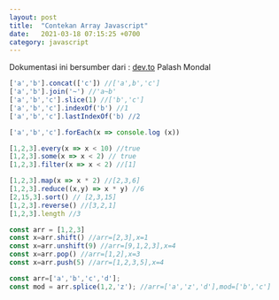 ```yaml
---
layout: post
title:  "Contekan Array Javascript"
date:   2021-03-18 07:15:25 +0700
category: javascript
---
```

Dokumentasi ini bersumber dari : [dev.to](https://dev.to/palashmon/ultimate-cheatsheet-compilation-32c9#chapter-3) Palash Mondal

```javascript
['a','b'].concat(['c']) //['a',b','c']
['a','b'].join('~') //'a~b'
['a','b','c'].slice(1) //['b','c']
['a','b','c'].indexOf('b') //1
['a','b','c'].lastIndexOf('b) //2
```

```javascript
['a','b','c'].forEach(x => console.log (x))

[1,2,3].every(x => x < 10) //true
[1,2,3].some(x => x < 2) // true
[1,2,3].filter(x => x < 2) //[1]
```

```javascript
[1,2,3].map(x => x * 2) //[2,3,6]
[1,2,3].reduce((x,y) => x * y) //6
[2,15,3].sort() // [2,3,15]
[1,2,3].reverse() //[3,2,1]
[1,2,3].length //3
```

```javascript
const arr = [1,2,3]
const x=arr.shift() //arr=[2,3],x=1
const x=arr.unshift(9) //arr=[9,1,2,3],x=4
const x=arr.pop() //arr=[1,2],x=3
const x=arr.push(5) //arr=[1,2,3,5],x=4
```

```javascript
const arr=['a','b','c','d'];
const mod = arr.splice(1,2,'z'); //arr=['a','z','d'],mod=['b','c']
```
